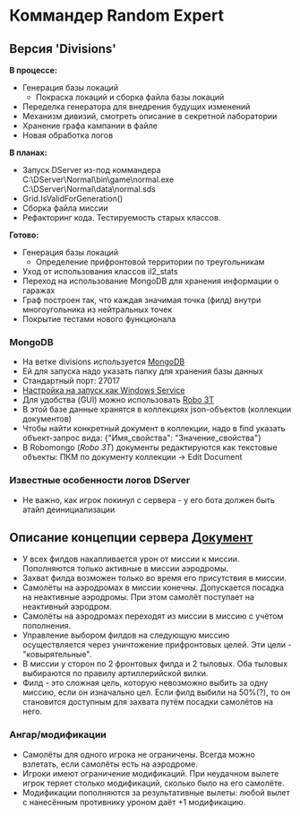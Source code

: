 # Коммандер Random Expert

## Версия 'Divisions'

**В процессе:**

* Генерация базы локаций
  * Покраска локаций и сборка файла базы локаций
* Переделка генератора для внедрения будущих изменений
* Механизм дивизий, смотреть описание в секретной лаборатории
* Хранение графа кампании в файле
* Новая обработка логов

**В планах:**

* Запуск DServer из-под коммандера
  C:\DServer\Normal\bin\game\normal.exe C:\DServer\Normal\data\normal.sds
* Grid.IsValidForGeneration()
* Сборка файла миссии
* Рефакторинг кода. Тестируемость старых классов.

**Готово:**

* Генерация базы локаций
  * Определение прифронтовой территории по треугольникам
* Уход от использования классов il2_stats
* Переход на использование MongoDB для хранения информации о гаражах
* Граф построен так, что каждая значимая точка (филд) внутри многоугольника из нейтральных точек
* Покрытие тестами нового функционала

### MongoDB

* На ветке divisions используется [MongoDB](https://www.mongodb.com/download-center?jmp=nav#community)
* Ей для запуска надо указать папку для хранения базы данных
* Стандартный порт: 27017
* [Настройка на запуск как Windows Service](https://stackoverflow.com/questions/2438055/how-to-run-mongodb-as-windows-service)
* Для удобства (GUI) можно использовать [Robo 3T](https://robomongo.org)
* В этой базе данные хранятся в коллекциях json-объектов (коллекции документов)
* Чтобы найти конкретный документ в коллекции, надо в find указать объект-запрос вида: {"Имя_свойства": "Значение_свойства"}
* В Robomongo (*Robo 3T*) документы редактируются как текстовые объекты: ПКМ по документу коллекции -> Edit Document

### Известные особенности логов DServer

* Не важно, как игрок покинул с сервера - у его бота должен быть атайп деинициализации

## Описание концепции сервера [Документ](https://docs.google.com/document/d/19wJ2J6eMQ3f0qdcpgRliBeUqO_iSqaKN_KV1izEkhKU/edit#)

* У всех филдов накапливается урон от миссии к миссии. Пополняются только активные в миссии аэродромы.
* Захват филда возможен только во время его присутствия в миссии.
* Самолёты на аэродромах в миссии конечны. Допускается посадка на неактивные аэродромы. При этом самолёт поступает на неактивный аэродром.
* Самолёты на аэродромах переходят из миссии в миссию с учётом пополнения.
* Управление выбором филдов на следующую миссию осуществляется через уничтожение прифронтовых целей. Эти цели - "ковырятельные".
* В миссии у сторон по 2 фронтовых филда и 2 тыловых. Оба тыловых выбираются по правилу артиллерийской вилки.
* Филд - это сложная цель, которую невозможно выбить за одну миссию, если он изначально цел. Если филд выбили на 50%(?), то он становится доступным для захвата путём посадки самолётов на него.

### Ангар/модификации

* Самолёты для одного игрока не ограничены. Всегда можно взлетать, если самолёты есть на аэродроме.
* Игроки имеют ограничение модификаций. При неудачном вылете игрок теряет столько модификаций, сколько было на его самолёте.
* Модификации пополняются за результативные вылеты: любой вылет с нанесённым противнику уроном даёт +1 модификацию.